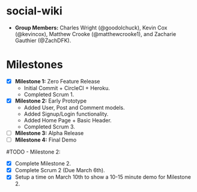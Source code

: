 # social-wiki
- **Group Members:** Charles Wright (@goodolchuck), Kevin Cox (@kevincox), Matthew Crooke (@matthewcrooke1), and Zacharie Gauthier (@ZachDFK).

# Milestones
- [x] **Milestone 1:** Zero Feature Release
  - Initial Commit + CircleCI + Heroku.
  - Completed Scrum 1.
- [x] **Milestone 2:** Early Prototype
  - Added User, Post and Comment models.
  - Added Signup/Login functionality.
  - Added Home Page + Basic Header.
  - Completed Scrum 3.
- [ ] **Milestone 3:** Alpha Release
- [ ] **Milestone 4:** Final Demo

#TODO - Milestone 2:
- [x] Complete Milestone 2.
- [x] Complete Scrum 2 (Due March 6th).
- [x] Setup a time on March 10th to show a 10-15 minute demo for Milestone 2.
